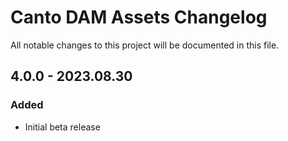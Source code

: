 # Canto DAM Assets Changelog

All notable changes to this project will be documented in this file.

## 4.0.0 - 2023.08.30
### Added
* Initial beta release
